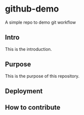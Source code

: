 # github-demo
A simple repo to demo git workflow

## Intro
This is the introduction.

## Purpose
This is the purpose of this repository.

## Deployment

## How to contribute